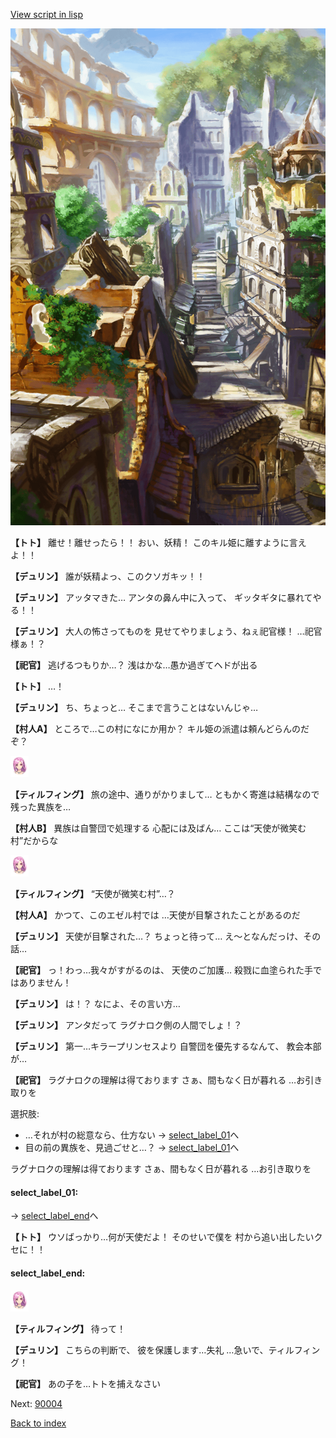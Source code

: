 [View script in lisp](../scripts/1211003.txt)

![ghost_town.png](../images/backgrounds/ghost_town.png)

**【トト】**
離せ！離せったら！！
おい、妖精！
このキル姫に離すように言えよ！！

**【デュリン】**
誰が妖精よっ、このクソガキッ！！

**【デュリン】**
アッタマきた…
アンタの鼻ん中に入って、
ギッタギタに暴れてやる！！

**【デュリン】**
大人の怖さってものを
見せてやりましょう、ねぇ祀官様！
…祀官様ぁ！？

**【祀官】**
逃げるつもりか…？
浅はかな…愚か過ぎてヘドが出る

**【トト】**
…！

**【デュリン】**
ち、ちょっと…
そこまで言うことはないんじゃ…

**【村人A】**
ところで…この村になにか用か？
キル姫の派遣は頼んどらんのだぞ？

<img src="../images/units/101411.png" alt="101411.png" height="34"/>

**【ティルフィング】**
旅の途中、通りがかりまして…
ともかく寄進は結構なので
残った異族を…

**【村人B】**
異族は自警団で処理する
心配には及ばん…
ここは“天使が微笑む村”だからな

<img src="../images/units/101411.png" alt="101411.png" height="34"/>

**【ティルフィング】**
“天使が微笑む村”…？

**【村人A】**
かつて、このエゼル村では
…天使が目撃されたことがあるのだ

**【デュリン】**
天使が目撃された…？
ちょっと待って…
え〜となんだっけ、その話…

**【祀官】**
っ！わっ…我々がすがるのは、
天使のご加護…
殺戮に血塗られた手ではありません！

**【デュリン】**
は！？
なによ、その言い方…

**【デュリン】**
アンタだって
ラグナロク側の人間でしょ！？

**【デュリン】**
第一…キラープリンセスより
自警団を優先するなんて、
教会本部が…

**【祀官】**
ラグナロクの理解は得ております
さぁ、間もなく日が暮れる
…お引き取りを

選択肢:
- …それが村の総意なら、仕方ない → [select_label_01](#select_label_01)へ
- 目の前の異族を、見過ごせと…？ → [select_label_01](#select_label_01)へ

ラグナロクの理解は得ております
さぁ、間もなく日が暮れる
…お引き取りを

#### select_label_01:
 → [select_label_end](#select_label_end)へ

**【トト】**
ウソばっかり…何が天使だよ！
そのせいで僕を
村から追い出したいクセに！！

#### select_label_end:

<img src="../images/units/101411.png" alt="101411.png" height="34"/>

**【ティルフィング】**
待って！

**【デュリン】**
こちらの判断で、
彼を保護します…失礼
…急いで、ティルフィング！

**【祀官】**
あの子を…トトを捕えなさい

Next: [90004](90004.md)

[Back to index](index.md)
